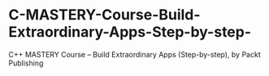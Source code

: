 # C-MASTERY-Course-Build-Extraordinary-Apps-Step-by-step-
C++ MASTERY Course – Build Extraordinary Apps (Step-by-step), by Packt Publishing

